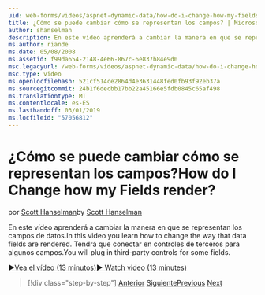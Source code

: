 ```yaml
---
uid: web-forms/videos/aspnet-dynamic-data/how-do-i-change-how-my-fields-render
title: ¿Cómo se puede cambiar cómo se representan los campos? | Microsoft Docs
author: shanselman
description: En este vídeo aprenderá a cambiar la manera en que se representan los campos de datos. Tendrá que conectar en controles de terceros para algunos campos.
ms.author: riande
ms.date: 05/08/2008
ms.assetid: f99da654-2148-4e66-867c-6e837b84e9d0
msc.legacyurl: /web-forms/videos/aspnet-dynamic-data/how-do-i-change-how-my-fields-render
msc.type: video
ms.openlocfilehash: 521cf514ce2864d4e3631448fed0fb93f92eb37a
ms.sourcegitcommit: 24b1f6decbb17bb22a45166e5fdb0845c65af498
ms.translationtype: MT
ms.contentlocale: es-ES
ms.lasthandoff: 03/01/2019
ms.locfileid: "57056812"
---
```

<a name="how-do-i-change-how-my-fields-render"></a><span data-ttu-id="1d7d3-105">¿Cómo se puede cambiar cómo se representan los campos?</span><span class="sxs-lookup"><span data-stu-id="1d7d3-105">How do I Change how my Fields render?</span></span>
====================
<span data-ttu-id="1d7d3-106">por [Scott Hanselman](https://github.com/shanselman)</span><span class="sxs-lookup"><span data-stu-id="1d7d3-106">by [Scott Hanselman](https://github.com/shanselman)</span></span>

<span data-ttu-id="1d7d3-107">En este vídeo aprenderá a cambiar la manera en que se representan los campos de datos.</span><span class="sxs-lookup"><span data-stu-id="1d7d3-107">In this video you learn how to change the way that data fields are rendered.</span></span> <span data-ttu-id="1d7d3-108">Tendrá que conectar en controles de terceros para algunos campos.</span><span class="sxs-lookup"><span data-stu-id="1d7d3-108">You will plug in third-party controls for some fields.</span></span>

[<span data-ttu-id="1d7d3-109">&#9654;Vea el vídeo (13 minutos)</span><span class="sxs-lookup"><span data-stu-id="1d7d3-109">&#9654; Watch video (13 minutes)</span></span>](https://channel9.msdn.com/Blogs/ASP-NET-Site-Videos/how-do-i-change-how-my-fields-render)

> [!div class="step-by-step"]
> <span data-ttu-id="1d7d3-110">[Anterior](how-do-i-enable-inline-gridview-editing.md)
> [Siguiente](how-do-i-handle-business-logic-exceptions.md)</span><span class="sxs-lookup"><span data-stu-id="1d7d3-110">[Previous](how-do-i-enable-inline-gridview-editing.md)
[Next](how-do-i-handle-business-logic-exceptions.md)</span></span>
